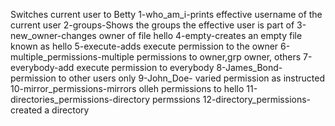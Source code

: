 Switches current user to Betty
1-who_am_i-prints effective username of the current user
2-groups-Shows the groups the effective user is part of
3-new_owner-changes owner of file hello
4-empty-creates an empty file known as hello
5-execute-adds execute permission to the owner
6-multiple_permissions-multiple permissions to owner,grp owner, others
7-everybody-add execute permission to everybody
8-James_Bond- permission to other users only
9-John_Doe- varied permission as instructed
10-mirror_permissions-mirrors olleh permissions to hello
11-directories_permissions-directory permssions
12-directory_permissions-created a directory
